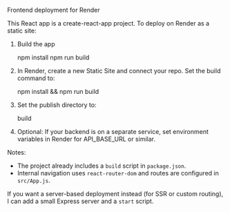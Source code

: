 Frontend deployment for Render

This React app is a create-react-app project. To deploy on Render as a static site:

1. Build the app

   npm install
   npm run build

2. In Render, create a new Static Site and connect your repo. Set the build command to:

   npm install && npm run build

3. Set the publish directory to:

   build

4. Optional: If your backend is on a separate service, set environment variables in Render for API_BASE_URL or similar.

Notes:
- The project already includes a `build` script in `package.json`.
- Internal navigation uses `react-router-dom` and routes are configured in `src/App.js`.

If you want a server-based deployment instead (for SSR or custom routing), I can add a small Express server and a `start` script.